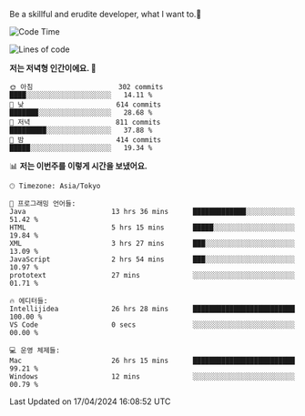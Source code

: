Be a skillful and erudite developer, what I want to.👶

<!--START_SECTION:waka-->
![Code Time](http://img.shields.io/badge/Code%20Time-707%20hrs%2010%20mins-blue)

![Lines of code](https://img.shields.io/badge/%EC%A0%80%EB%8A%94%20%EC%97%AC%ED%83%9C%EA%B9%8C%EC%A7%80%20-1.6%20million%20%EC%A4%84%EC%9D%98%20%EC%BD%94%EB%93%9C%EB%A5%BC%20%EC%9E%91%EC%84%B1%ED%96%88%EC%96%B4%EC%9A%94.-blue)

**저는 저녁형 인간이에요. 🦉** 

```text
🌞 아침                     302 commits         ████░░░░░░░░░░░░░░░░░░░░░   14.11 % 
🌆 낮　                     614 commits         ███████░░░░░░░░░░░░░░░░░░   28.68 % 
🌃 저녁                     811 commits         █████████░░░░░░░░░░░░░░░░   37.88 % 
🌙 밤　                     414 commits         █████░░░░░░░░░░░░░░░░░░░░   19.34 % 
```


📊 **저는 이번주를 이렇게 시간을 보냈어요.** 

```text
🕑︎ Timezone: Asia/Tokyo

💬 프로그래밍 언어들: 
Java                     13 hrs 36 mins      █████████████░░░░░░░░░░░░   51.42 % 
HTML                     5 hrs 15 mins       █████░░░░░░░░░░░░░░░░░░░░   19.84 % 
XML                      3 hrs 27 mins       ███░░░░░░░░░░░░░░░░░░░░░░   13.09 % 
JavaScript               2 hrs 54 mins       ███░░░░░░░░░░░░░░░░░░░░░░   10.97 % 
prototext                27 mins             ░░░░░░░░░░░░░░░░░░░░░░░░░   01.71 % 

🔥 에디터들: 
Intellijidea             26 hrs 28 mins      █████████████████████████   100.00 % 
VS Code                  0 secs              ░░░░░░░░░░░░░░░░░░░░░░░░░   00.00 % 

💻 운영 체제들: 
Mac                      26 hrs 15 mins      █████████████████████████   99.21 % 
Windows                  12 mins             ░░░░░░░░░░░░░░░░░░░░░░░░░   00.79 % 
```


 Last Updated on 17/04/2024 16:08:52 UTC
<!--END_SECTION:waka-->
